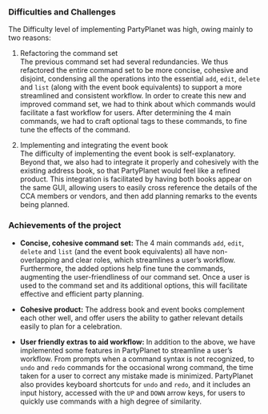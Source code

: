 ### Difficulties and Challenges

The Difficulty level of implementing PartyPlanet was high, owing mainly to two reasons:

1. Refactoring the command set<br>
The previous command set had several redundancies. We thus refactored the entire command set to be more concise, cohesive and disjoint, condensing all the operations into the essential `add`, `edit`, `delete` and `list` (along with the event book equivalents) to support a more streamlined and consistent workflow. In order to create this new and improved command set, we had to think about which commands would facilitate a fast workflow for users. After determining the 4 main commands, we had to craft optional tags to these commands, to fine tune the effects of the command.

2. Implementing and integrating the event book<br>
The difficulty of implementing the event book is self-explanatory. Beyond that, we also had to integrate it properly and cohesively with the existing address book, so that PartyPlanet would feel like a refined product. This integration is facilitated by having both books appear on the same GUI, allowing users to easily cross reference the details of the CCA members or vendors, and then add planning remarks to the events being planned.

### Achievements of the project

* **Concise, cohesive command set:** The 4 main commands `add`, `edit`, `delete` and `list` (and the event book equivalents) all have non-overlapping and clear roles, which streamlines a user’s workflow. Furthermore, the added options help fine tune the commands, augmenting the user-friendliness of our command set. Once a user is used to the command set and its additional options, this will facilitate effective and efficient party planning.

* **Cohesive product:** The address book and event books complement each other well, and offer users the ability to gather relevant details easily to plan for a celebration.

*  **User friendly extras to aid workflow:** In addition to the above, we have implemented some features in PartyPlanet to streamline a user’s workflow. From prompts when a command syntax is not recognized, to `undo` and `redo` commands for the occasional wrong command, the time taken for a user to correct any mistake made is minimized. PartyPlanet also provides keyboard shortcuts for `undo` and `redo`, and it includes an input history, accessed with the `UP` and `DOWN` arrow keys, for users to quickly use commands with a high degree of similarity. 
